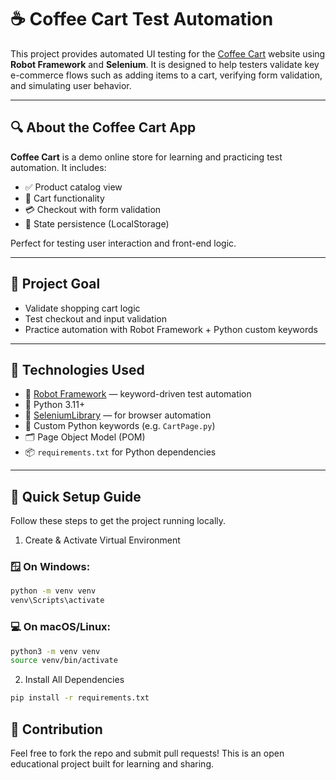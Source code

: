 # ☕ Coffee Cart Test Automation

This project provides automated UI testing for the [Coffee Cart](https://coffee-cart.app/) website using **Robot Framework** and **Selenium**. It is designed to help testers validate key e-commerce flows such as adding items to a cart, verifying form validation, and simulating user behavior.

---

## 🔍 About the Coffee Cart App

**Coffee Cart** is a demo online store for learning and practicing test automation. It includes:

- ✅ Product catalog view
- 🛒 Cart functionality
- 💳 Checkout with form validation
- 💾 State persistence (LocalStorage)

Perfect for testing user interaction and front-end logic.

---

## 🎯 Project Goal

- Validate shopping cart logic
- Test checkout and input validation
- Practice automation with Robot Framework + Python custom keywords

---

## 🧰 Technologies Used

- 🤖 [Robot Framework](https://robotframework.org/) — keyword-driven test automation
- 🐍 Python 3.11+
- 🧪 [SeleniumLibrary](https://robotframework.org/SeleniumLibrary/) — for browser automation
- 📄 Custom Python keywords (e.g. `CartPage.py`)
- 🗂 Page Object Model (POM)
- 📦 `requirements.txt` for Python dependencies

---

## 🚀 Quick Setup Guide

Follow these steps to get the project running locally.
1. Create & Activate Virtual Environment
### 🪟 On Windows:
```bash
python -m venv venv
venv\Scripts\activate
```

### 💻 On macOS/Linux:
```bash
python3 -m venv venv
source venv/bin/activate
```

2. Install All Dependencies
```bash
pip install -r requirements.txt
```

## 🤝 Contribution

Feel free to fork the repo and submit pull requests!
This is an open educational project built for learning and sharing.
